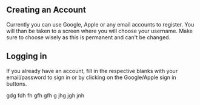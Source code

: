 ## Creating an Account

Currently you can use Google, Apple or any email accounts to register.
You will than be taken to a screen where you will choose your username. Make sure to choose wisely as this is permanent and can't be changed.

## Logging in

If you already have an account, fill in the respective blanks with your email/password to sign in or by clicking on the Google/Apple sign in buttons.

gdg
fdh
fh
gfh
gfh
g
jhg
jgh
jnh
